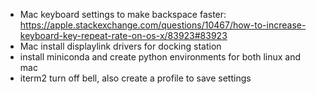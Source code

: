 * Mac keyboard settings to make backspace faster: https://apple.stackexchange.com/questions/10467/how-to-increase-keyboard-key-repeat-rate-on-os-x/83923#83923
* Mac install displaylink drivers for docking station
* install miniconda and create python environments for both linux and mac
* iterm2 turn off bell, also create a profile to save settings
